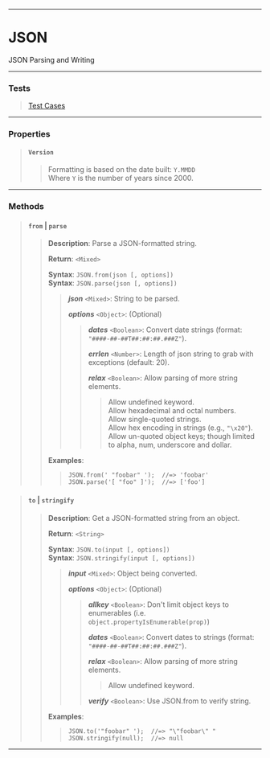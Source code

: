 ----

# JSON #

JSON Parsing and Writing

----

### Tests ###

> [Test Cases](../test/json.html)  

----

### Properties ###

> #### `Version` ####
>  
> > Formatting is based on the date built: `Y.MMDD`  
> > Where `Y` is the number of years since 2000.  

----

### Methods ###

> #### `from` | `parse` ####
>  
> > **Description**: Parse a JSON-formatted string.  
> >  
> > **Return**: `<Mixed>`  
> >  
> > **Syntax**: `JSON.from(json [, options])`  
> > **Syntax**: `JSON.parse(json [, options])`  
> >  
> > > **_json_** `<Mixed>`: String to be parsed.  
> > >  
> > > **_options_** `<Object>`: (Optional)  
> > >  
> > > > **_dates_** `<Boolean>`: Convert date strings (format: `"####-##-##T##:##:##.###Z"`).  
> > > >  
> > > > **_errlen_** `<Number>`: Length of json string to grab with exceptions (default: 20).  
> > > >  
> > > > **_relax_** `<Boolean>`: Allow parsing of more string elements.  
> > > >  
> > > > > Allow undefined keyword.  
> > > > > Allow hexadecimal and octal numbers.  
> > > > > Allow single-quoted strings.  
> > > > > Allow hex encoding in strings (e.g., `"\x20"`).  
> > > > > Allow un-quoted object keys; though limited to alpha, num, underscore and dollar.  
> >  
> > **Examples**:  
> >  
> > > `JSON.from(' "foobar" ');  //=> 'foobar'`  
> > > `JSON.parse('[ "foo" ]');  //=> ['foo']`  

> #### `to` | `stringify` ####
>  
> > **Description**: Get a JSON-formatted string from an object.  
> >  
> > **Return**: `<String>`  
> >  
> > **Syntax**: `JSON.to(input [, options])`  
> > **Syntax**: `JSON.stringify(input [, options])`  
> >  
> > > **_input_** `<Mixed>`: Object being converted.  
> > >  
> > > **_options_** `<Object>`: (Optional)  
> > >  
> > > > **_allkey_** `<Boolean>`: Don't limit object keys to enumerables (i.e. `object.propertyIsEnumerable(prop)`)  
> > > >  
> > > > **_dates_** `<Boolean>`: Convert dates to strings (format: `"####-##-##T##:##:##.###Z"`).  
> > > >  
> > > > **_relax_** `<Boolean>`: Allow parsing of more string elements.  
> > > >  
> > > > > Allow undefined keyword.  
> > > >  
> > > > **_verify_** `<Boolean>`: Use JSON.from to verify string.  
> >  
> > **Examples**:  
> >  
> > > `JSON.to('"foobar" ');  //=> "\"foobar\" "`  
> > > `JSON.stringify(null);  //=> null`  

----
